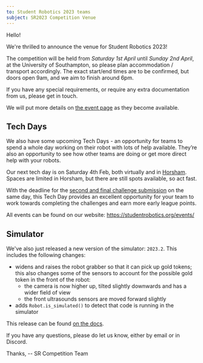 ```yaml
---
to: Student Robotics 2023 teams
subject: SR2023 Competition Venue
---
```


Hello!

We're thrilled to announce the venue for Student Robotics 2023!

The competition will be held from *Saturday 1st April* until *Sunday 2nd April*, at the University of Southampton, so please plan accommodation / transport accordingly. The exact start/end times are to be confirmed, but doors open 9am, and we aim to finish around 6pm.

If you have any special requirements, or require any extra documentation from us, please get in touch.

We will put more details on [the event page](https://studentrobotics.org/events/sr2023/competition/) as they become available.

## Tech Days

We also have some upcoming Tech Days - an opportunity for teams to spend a whole day working on their robot with lots of help available. They’re also an opportunity to see how other teams are doing or get more direct help with your robots.

Our next tech day is on Saturday 4th Feb, both virtually and in [Horsham](https://studentrobotics.org/events/sr2023/horsham-tech-day-february/). Spaces are limited in Horsham, but there are still spots available, so act fast.

With the deadline for the [second and final challenge submission](https://studentrobotics.org/events/sr2023/second-challenge-submission-deadline/) on the same day, this Tech Day provides an excellent opportunity for your team to work towards completing the challenges and earn more early league points.

All events can be found on our website: https://studentrobotics.org/events/

## Simulator

We've also just released a new version of the simulator: `2023.2`. This includes the following changes:

- widens and raises the robot grabber so that it can pick up gold tokens; this also changes some of the sensors to account for the possible gold token in the front of the robot:
   - the camera is now higher up, tilted slightly downwards and has a wider field of view
   - the front ultrasounds sensors are moved forward slightly
- adds `Robot.is_simulated()` to detect that code is running in the simulator

This release can be found [on the docs](https://studentrobotics.org/docs/simulator/).

If you have any questions, please do let us know, either by email or in Discord.

Thanks,
-- SR Competition Team

